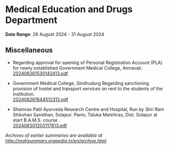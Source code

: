 # Medical Education and Drugs Department

**Date Range**: 26 August 2024 - 31 August 2024


## Miscellaneous
- Regarding approval for opening of Personal Registration Account (PLA) for newly established Government Medical College, Amravati.\
  [202408261530142413.pdf](https://gr.maharashtra.gov.in/Site/Upload/Government%20Resolutions/English/202408261530142413.pdf)

- Government Medical College, Sindhudurg Regarding sanctioning provision of hostel and transport services on rent to the students of the institution.\
  [202408261644512313.pdf](https://gr.maharashtra.gov.in/Site/Upload/Government%20Resolutions/English/202408261644512313.pdf)

- Shamrao Patil Ayurveda Research Centre and Hospital, Run by Shri Ram Shikshan Sansthan, Solapur. Paniv, Taluka Malshiras, Dist. Solapur at start B.A.M.S. course .\
  [202408301203117813.pdf](https://gr.maharashtra.gov.in/Site/Upload/Government%20Resolutions/English/202408301203117813.pdf)


*Archives of earlier summaries are available at http://mahsummary.orgpedia.in/en/archive.html*